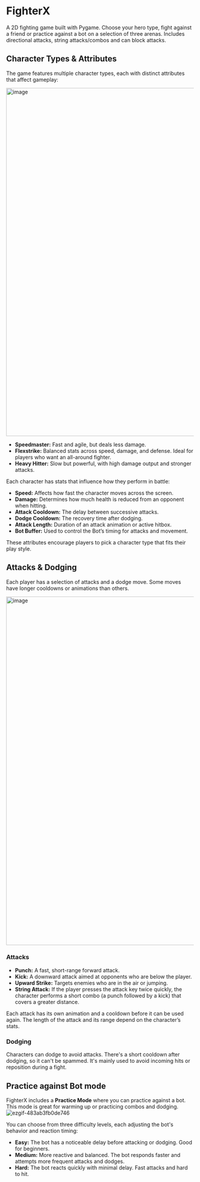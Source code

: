 # FighterX
A 2D fighting game built with Pygame. Choose your hero type, fight against a friend or practice against a bot on a selection of three arenas. Includes directional attacks, string attacks/combos and can block attacks.


## Character Types & Attributes

The game features multiple character types, each with distinct attributes that affect gameplay:

<img width="1603" height="935" alt="image" src="https://github.com/user-attachments/assets/63107695-eaf8-4b63-80b5-547d11d6d374" />

- **Speedmaster:** Fast and agile, but deals less damage.
- **Flexstrike:** Balanced stats across speed, damage, and defense. Ideal for players who want an all-around fighter.
- **Heavy Hitter:** Slow but powerful, with high damage output and stronger attacks.

Each character has stats that influence how they perform in battle:

- **Speed:** Affects how fast the character moves across the screen.
- **Damage:** Determines how much health is reduced from an opponent when hitting.
- **Attack Cooldown:** The delay between successive attacks.
- **Dodge Cooldown:** The recovery time after dodging.
- **Attack Length:** Duration of an attack animation or active hitbox.
- **Bot Buffer:** Used to control the Bot’s timing for attacks and movement.

These attributes encourage players to pick a character type that fits their play style.




## Attacks & Dodging

Each player has a selection of attacks and a dodge move. Some moves have longer cooldowns or animations than others.

<img width="1600" height="936" alt="image" src="https://github.com/user-attachments/assets/f04aa655-3185-47e3-9841-bb9f48b83c8c" />

### Attacks
- **Punch:** A fast, short-range forward attack.
- **Kick:** A downward attack aimed at opponents who are below the player.
- **Upward Strike:** Targets enemies who are in the air or jumping.
- **String Attack:** If the player presses the attack key twice quickly, the character performs a short combo (a punch followed by a kick) that covers a greater distance.

Each attack has its own animation and a cooldown before it can be used again. The length of the attack and its range depend on the character’s stats.

### Dodging
Characters can dodge to avoid attacks. There's a short cooldown after dodging, so it can't be spammed. It's mainly used to avoid incoming hits or reposition during a fight.



## Practice against Bot mode

FighterX includes a **Practice Mode** where you can practice against a bot. This mode is great for warming up or practicing combos and dodging.
![ezgif-483ab3fb0de746](https://github.com/user-attachments/assets/f96b0f33-3a10-42f9-b03c-d1d552d29dbe)

You can choose from three difficulty levels, each adjusting the bot's behavior and reaction timing:

- **Easy:** The bot has a noticeable delay before attacking or dodging. Good for beginners.
- **Medium:** More reactive and balanced. The bot responds faster and attempts more frequent attacks and dodges.
- **Hard:** The bot reacts quickly with minimal delay. Fast attacks and hard to hit.
